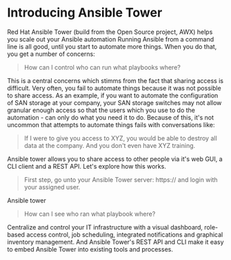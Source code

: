 # Introducing Ansible Tower
Red Hat Ansible Tower (build from the Open Source project, AWX) helps you scale out your Ansible automation
Running Ansible from a command line is all good, until you start to automate more things. When you do that, you get a number of concerns:

>How can I control who can run what playbooks where?

This is a central concerns which stimms from the fact that sharing access is difficult. 
Very often, you fail to automate things because it was not possible to share access. As an example, if you want to automate
the configuration of SAN storage at your company, your SAN storage switches may not allow granular enough access so that the users which you use to do the automation - can only do what you need it to do.
Because of this, it's not uncommon that attempts to automate things fails with conversations like:

>If I were to give you access to XYZ, you would be able to destroy all data at the company. And you don't even have XYZ training.

Ansible tower allows you to share access to other people via it's web GUI, a CLI client and a REST API. Let's explore how this works.

>First step, go unto your Ansible Tower server: https://<your-tower-server> and login with your assigned user.

Ansible tower

>How can I see who ran what playbook where?

>

Centralize and control your IT infrastructure with a visual dashboard, role-based access control, job scheduling, integrated notifications and graphical inventory management. 
And Ansible Tower's REST API and CLI make it easy to embed Ansible Tower into existing tools and processes.
